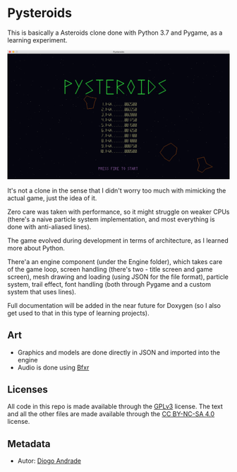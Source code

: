 # Pysteroids

This is basically a Asteroids clone done with Python 3.7 and Pygame, as a learning experiment.

![alt text](https://github.com/DiogoDeAndrade/Pysteroids/raw/master/Screenshots/title.png "Title Screen")

It's not a clone in the sense that I didn't worry too much with mimicking the actual game, just the idea of it.

Zero care was taken with performance, so it might struggle on weaker CPUs (there's a naive particle system implementation, and most everything is done with anti-aliased lines).

The game evolved during development in terms of architecture, as I learned more about Python. 

There'a an engine component (under the Engine folder), which takes care of the game loop, screen handling (there's two - title screen and game screen), mesh drawing and loading (using JSON for the file format), particle system, trail effect, font handling (both through Pygame and a custom system that uses lines).

Full documentation will be added in the near future for Doxygen (so I also get used to that in this type of learning projects).

## Art

* Graphics and models are done directly in JSON and imported into the engine
* Audio is done using [Bfxr]

## Licenses

All code in this repo is made available through the [GPLv3] license.
The text and all the other files are made available through the 
[CC BY-NC-SA 4.0] license.

## Metadata

* Autor: [Diogo Andrade][]

[Diogo Andrade]:https://github.com/DiogoDeAndrade
[GPLv3]:https://www.gnu.org/licenses/gpl-3.0.en.html
[CC BY-NC-SA 4.0]:https://creativecommons.org/licenses/by-nc-sa/4.0/
[Bfxr]:https://www.bfxr.net/
